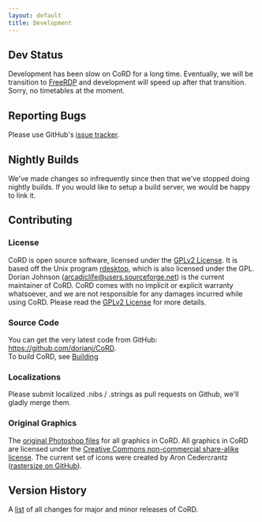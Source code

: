 ```yaml
---
layout: default
title: Development
---
```

## Dev Status
Development has been slow on CoRD for a long time. Eventually, we will be transition to [FreeRDP](http://freerdp.com) and development will speed up after that transition. Sorry, no timetables at the moment.

## Reporting Bugs
Please use GitHub's [issue tracker](https://github.com/dorianj/CoRD/issues).

## Nightly Builds
We've made changes so infrequently since then that we've stopped doing nightly builds. If you would like to setup a build server, we would be happy to link it.

## Contributing
### License
CoRD is open source software, licensed under the [GPLv2 License](http://en.wikipedia.org/wiki/GPL). It is based off the Unix program [rdesktop](http://rdesktop.org), which is also licensed under the GPL. Dorian Johnson (arcadiclife@users.sourceforge.net) is the current maintainer of CoRD. CoRD comes with no implicit or explicit warranty whatsoever, and we are not responsible for any damages incurred while using CoRD. Please read the [GPLv2 License](http://gnu.org/licenses/gpl-2.0.html#content) for more details.
### Source Code
You can get the very latest code from GitHub: <https://github.com/dorianj/CoRD>.  
To build CoRD, see [Building](https://github.com/dorianj/CoRD/wiki/Building)
### Localizations
Please submit localized .nibs / .strings as pull requests on Github, we'll gladly merge them.
### Original Graphics
The [original Photoshop files](https://dorianj.github.io/CoRD/CoRD-Graphics.zip) for all graphics in CoRD. All graphics in CoRD are licensed under the [Creative Commons non-commercial share-alike license](http://creativecommons.org/licenses/by-nc-sa/3.0/us/). The current set of icons were created by Aron Cedercrantz ([rastersize on GitHub](https://github.com/rastersize)).

## Version History
A [list](https://github.com/dorianj/CoRD/wiki/Changelog) of all changes for major and minor releases of CoRD.